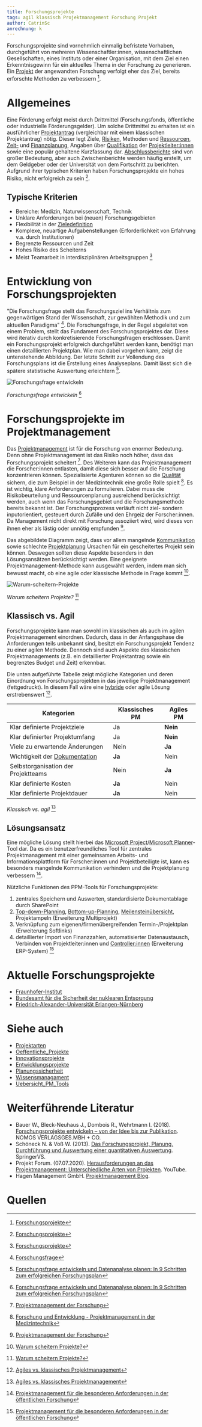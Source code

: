 ```yaml
---
title: Forschungsprojekte
tags: agil klassisch Projektmanagement Forschung Projekt
author: CatrinSc
anrechnung: k
---
```

Forschungsprojekte sind vornehmlich einmalig befristete Vorhaben, durchgeführt von mehreren Wissenschaftler:innen, wissenschaftlichen Gesellschaften, eines Instituts oder einer Organisation, mit dem Ziel einen Erkenntnisgewinn für ein aktuelles Thema in der Forschung zu generieren. Ein [Projekt](Projekt.md) der angewandten Forschung verfolgt eher das Ziel, bereits erforschte Methoden zu verbessern [^1].

# Allgemeines
Eine Förderung erfolgt meist durch Drittmittel (Forschungsfonds, öffentliche oder industrielle Förderungsgelder). Um solche Drittmittel zu erhalten ist ein ausführlicher [Projektantrag](Projektantrag.md) (vergleichbar mit einem klassischen Projektantrag) nötig. Dieser legt Ziele, [Risiken](Risikomanagement.md), Methoden und [Ressourcen](Ressourcenplanung.md), [Zeit-](Zeitplanung.md) und [Finanzplanung](Kostenplanung.md), Angaben über [Qualifikation](Faehigkeiten_Projektleiter.md) der [Projektleiter:innen](Projektleiter.md) sowie eine populär gehaltene Kurzfassung dar. [Abschlussberichte](Projektabschlussbericht.md) sind von großer Bedeutung, aber auch Zwischenberichte werden häufig erstellt, um dem Geldgeber oder der Universität von dem Fortschritt zu berichten. Aufgrund ihrer typischen Kriterien haben Forschungsprojekte ein hohes Risiko, nicht erfolgreich zu sein [^1].

## Typische Kriterien
* Bereiche: Medizin, Naturwissenschaft, Technik 
* Unklare Anforderungen bei (neuen) Forschungsgebieten
* Flexibilität in der [Zieledefinition](Ziel_Planung.md)
* Komplexe, neuartige Aufgabenstellungen (Erforderlichkeit von Erfahrung v.a. durch Institutionen) 
* Begrenzte Ressourcen und Zeit
* Hohes Risiko des Scheiterns
* Meist Teamarbeit in interdisziplinären Arbeitsgruppen [^1]

# Entwicklung von Forschungsprojekten
"Die Forschungsfrage stellt das Forschungsziel ins Verhältnis zum gegenwärtigen Stand der Wissenschaft, zur gewählten Methodik und zum aktuellen Paradigma" [^8]. Die Forschungsfrage, in der Regel abgeleitet von einem Problem, stellt das Fundament des Forschungsprojektes dar. Diese wird iterativ durch konkretisierende Forschungsfragen erschlossen. Damit ein Forschungsprojekt erfolgreich durchgeführt werden kann, benötigt man einen detaillierten Projektplan. Wie man dabei vorgehen kann, zeigt die untenstehende Abbildung. Der letzte Schritt zur Vollendung des Forschungsplans ist die Erstellung eines Analyseplans. Damit lässt sich die spätere statistische Auswertung erleichtern [^7].


![Forschungsfrage entwickeln](Forschungsprojekte/Forschungsfrage-entwickeln.jpg)

*Forschungsfrage entwickeln* [^7]

# Forschungsprojekte im Projektmanagement
Das [Projektmanagement](Projektmanagement.md) ist für die Forschung von enormer Bedeutung. Denn ohne Projektmanagement ist das Risiko noch höher, dass das Forschungsprojekt scheitert [^2]. Des Weiteren kann das Projektmanagement die Forscher:innen entlasten, damit diese sich besser auf die Forschung konzentrieren können. Spezialisierte Agenturen können so die [Qualität](Qualitaetssicherung.md) sichern, die zum Beispiel in der Medizintechnik eine große Rolle spielt [^5].
Es ist wichtig, klare Anforderungen zu formulieren. Dabei muss die Risikobeurteilung und Ressourcenplanung ausreichend berücksichtigt werden, auch wenn das Forschungsgebiet und die Forschungsmethode bereits bekannt ist. Der Forschungsprozess verläuft nicht ziel- sondern inputorientiert, gesteuert durch Zufälle und den Ehrgeiz der Forscher:innen. Da Management nicht direkt mit Forschung assoziiert wird, wird dieses von ihnen eher als lästig oder unnötig empfunden [^2].

Das abgebildete Diagramm zeigt, dass vor allem mangelnde [Kommunikation](Projektkommunikation.md) sowie schlechte [Projektplanung](Projektplanung.md) Ursachen für ein gescheitertes Projekt sein können. Deswegen sollten diese Aspekte besonders in den Lösungsansätzen berücksichtigt werden. Eine geeignete Projektmanagement-Methode kann ausgewählt werden, indem man sich bewusst macht, ob eine agile oder klassische Methode in Frage kommt [^6]. 

![Warum-scheitern-Projekte](Forschungsprojekte/Warum-scheitern-Projekte.jpg)

*Warum scheitern Projekte?* [^6]


## Klassisch vs. Agil
Forschungsprojekte kann man sowohl im klassischen als auch im agilen Projektmanagement einordnen. Dadurch, dass in der Anfangsphase die Anforderungen teils unbekannt sind, besitzt ein Forschungsprojekt Tendenz zu einer agilen Methode. Dennoch sind auch Aspekte des klassischen Projektmanagements (z.B. ein detaillierter Projektantrag sowie ein begrenztes Budget und Zeit) erkennbar. 

Die unten aufgeführte Tabelle zeigt mögliche Kategorien und deren Einordnung von Forschungsprojekten in das jeweilige Projektmanagement (fettgedruckt). In diesem Fall wäre eine [hybride](Hybrides_Projektmanagment.md) oder agile Lösung erstrebenswert [^3].


| Kategorien | Klassisches PM | Agiles PM |
| ------------- | ------------- | ------------- |
| Klar definierte Projektziele | Ja | **Nein**  |
| Klar definierter Projektumfang | Ja | **Nein** |
| Viele zu erwartende Änderungen | Nein | **Ja**  |
| Wichtigkeit der [Dokumentation](Projektdokumentation.md) | **Ja**  | Nein |
| Selbstorganisation der Projektteams | Nein  | **Ja** |
| Klar definierte Kosten | **Ja**  | Nein |
| Klar definierte Projektdauer | **Ja**  | Nein | 

*Klassisch vs. agil* [^3]

## Lösungsansatz
Eine mögliche Lösung stellt hierbei das [Microsoft Project](Microsoft_Project_PM_Tool.md)/[Microsoft Planner](Microsoft_Planner_PM_Tool.md)-Tool dar. Da es ein benutzerfreundliches Tool für zentrales Projektmanagement mit einer gemeinsamen Arbeits- und Informationsplattform für Forscher:innen und Projektbeteiligte ist, kann es besonders mangelnde Kommunikation verhindern und die Projektplanung verbessern [^4]. 

Nützliche Funktionen des PPM-Tools für Forschungsprojekte:
1. zentrales Speichern und Auswerten, standardisierte Dokumentablage durch SharePoint
2. [Top-down-Planning](Top_Down_Planning.md), [Bottom-up-Planning](Bottom_Up_Planning.md), [Meilensteinübersicht](Meilensteine.md), Projektampeln (Erweiterung Multiprojekt)
3. Verknüpfung zum eigenen/firmenübergreifenden Termin-/Projektplan (Erweiterung Softlinks)
4. detaillierter Import von Finanzzahlen, automatisierter Datenaustausch, Verbinden von Projektleiter:innen und [Controller:innen](Projektcontrolling.md) (Erweiterung ERP-System) [^4]


# Aktuelle Forschungsprojekte

* [Fraunhofer-Institut](https://www.ise.fraunhofer.de/de/forschungsprojekte/aktuell.html)
* [Bundesamt für die Sicherheit der nuklearen Entsorgung](https://www.base.bund.de/DE/themen/fa/soa/projekte-aktuell/projekte-aktuell.html)
* [Friedrich-Alexander-Universität Erlangen-Nürnberg](https://www.fau.de/research/)


# Siehe auch

* [Projektarten](Projektarten.md)
* [Oeffentliche_Projekte](Oeffentliche_Projekte.md)
* [Innovationsprojekte](Innovationsprojekte.md)
* [Entwicklungsprojekte](Entwicklungsprojekte.md)
* [Planungssicherheit](Planungssicherheit.md)
* [Wissensmanagament](Wissensmanagament.md)
* [Uebersicht_PM_Tools](Uebersicht_PM_Tools.md)


# Weiterführende Literatur

* Bauer W., Bleck-Neuhaus J., Dombois R., Wehrtmann I. (2018). [Forschungsprojekte entwickeln – von der Idee bis zur Publikation](https://www.nomos-shop.de/nomos/titel/forschungsprojekte-entwickeln-id-68403/). NOMOS VERLAGSGES.MBH + CO.
* Schöneck N. & Voß W. (2013). [Das Forschungsprojekt, Planung, Durchführung und Auswertung einer quantitativen Auswertung](https://link.springer.com/book/10.1007/978-3-531-19502-5). SpringerVS.
* Projekt Forum. (07.07.2020). [Herausforderungen an das Projektmanagement: Unterschiedliche Arten von Projekten](https://www.youtube.com/watch?v=Ar-qjMOsh7U). YouTube. 
* Hagen Management GmbH. [Projektmanagement Blog](https://pm-blog.com/).


# Quellen

[^1]: [Forschungsprojekte](https://de.wikipedia.org/wiki/Forschungsprojekt) 
[^2]: [Projektmanagement der Forschung](https://www.projektmagazin.de/artikel/projektmanagement-der-forschung_6806) 
[^3]: [Agiles vs. klassisches Projektmanagement](https://www.roth-institut.de/roth-wissens-journal/wissen-f%C3%BChrung/agiles-vs-klassisches-projektmanagement/)
[^4]: [Projektmanagement für die besonderen Anforderungen in der öffentlichen Forschung](https://www.theprojectgroup.com/de/ms-project-loesungen/projektmanagement-forschung)
[^5]: [Forschung und Entwicklung - Projektmanagement in der Medizintechnik](https://www.youtube.com/watch?v=6YxbcjEYUj0) 
[^6]: [Warum scheitern Projekte?](https://pm-blog.com/2009/07/04/warum-scheitern-projekte/)
[^7]: [Forschungsfrage entwickeln und Datenanalyse planen: In 9 Schritten zum erfolgreichen Forschungsplan](https://novustat.com/statistik-blog/forschungsfrage-entwickeln-und-datenanalyse-planen.html#:~:text=%20Forschungsfrage%20entwickeln%20und%20Datenanalyse%20planen%3A%20In%209,entwickeln%20Sie%20nun%20die%20Hypothesen.%20Hypothesen...%20More%20)
[^8]: [Forschungsfrage](https://de.wikipedia.org/wiki/Forschungsfrage)

